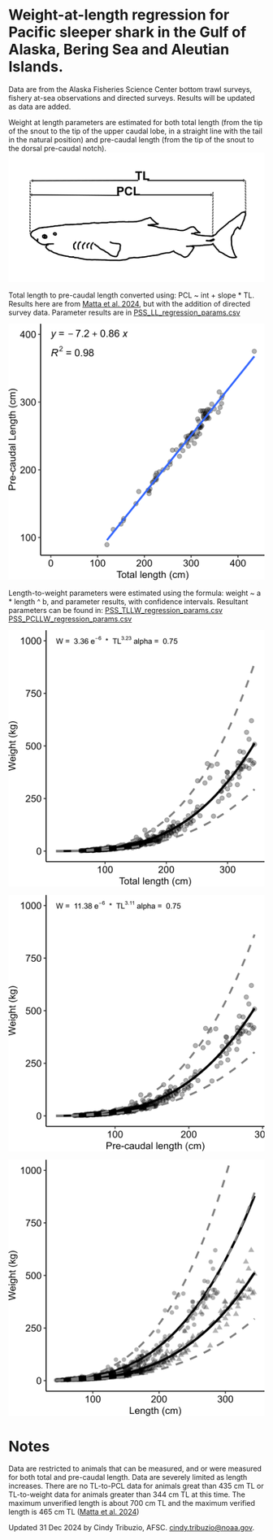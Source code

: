 # Weight-at-length regression for Pacific sleeper shark in the Gulf of Alaska, Bering Sea and Aleutian Islands. 

Data are from the Alaska Fisheries Science Center bottom trawl surveys, fishery at-sea observations and directed surveys. Results will be updated as data are added.

Weight at length parameters are estimated for both total length (from the tip of the snout to the tip of the upper caudal lobe, in a straight line with the tail in the natural position) and pre-caudal length (from the tip of the snout to the dorsal pre-caudal notch).
<img src="https://raw.githubusercontent.com/CindyTribuzio-NOAA/PSS_LW_regression/main/results/PSS_TL_PCL.png"
     alt="Pacific sleeper shark length types">
     
Total length to pre-caudal length converted using: PCL ~ int + slope * TL. Results here are from [Matta et al. 2024](https://link.springer.com/article/10.1007/s00300-024-03247-8), but with the addition of directed survey data. Parameter results are in [PSS_LL_regression_params.csv](https://github.com/CindyTribuzio-NOAA/PSS_LW_regression/blob/main/results/PSS_LL_regression_params.csv)

<img src="https://raw.githubusercontent.com/CindyTribuzio-NOAA/PSS_LW_regression/main/results/PSS_TLPCL_regression.png"
     alt="Pacific sleeper shark Pre-caudal to Total Length regression">

Length-to-weight parameters were estimated using the formula: weight ~ a * length ^ b, and parameter results, with confidence intervals. Resultant parameters can be found in: 
[PSS_TLLW_regression_params.csv](https://github.com/CindyTribuzio-NOAA/PSS_LW_regression/blob/main/results/PSS_LW_regression_params.csv)
[PSS_PCLLW_regression_params.csv](https://github.com/CindyTribuzio-NOAA/PSS_LW_regression/blob/main/results/PSS_LW_regression_params.csv)

<img src="https://raw.githubusercontent.com/CindyTribuzio-NOAA/PSS_LW_regression/main/results/PSS_TLLW_regression.png"
     alt="Pacific sleeper shark weight-at-TL regression">
     
<img src="https://raw.githubusercontent.com/CindyTribuzio-NOAA/PSS_LW_regression/main/results/PSS_PCLLW_regression.png"
     alt="Pacific sleeper shark weight-at-PCL regression">   
     
<img src="https://raw.githubusercontent.com/CindyTribuzio-NOAA/PSS_LW_regression/main/results/PSS_combinedLW_regression.png"
     alt="Pacific sleeper shark weight-at-length regression">        

# Notes
Data are restricted to animals that can be measured, and or were measured for both total and pre-caudal length. Data are severely limited as length increases. There are no TL-to-PCL data for animals great than 435 cm TL or TL-to-weight data for animals greater than 344 cm TL at this time. The maximum unverified length is about 700 cm TL and the maximum verified length is 465 cm TL ([Matta et al. 2024](https://link.springer.com/article/10.1007/s00300-024-03247-8))


Updated 31 Dec 2024 by Cindy Tribuzio, AFSC. cindy.tribuzio@noaa.gov.